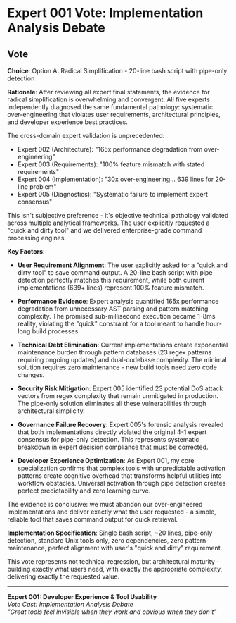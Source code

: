 # Expert 001 Vote: Implementation Analysis Debate

## Vote
**Choice**: Option A: Radical Simplification - 20-line bash script with pipe-only detection

**Rationale**: After reviewing all expert final statements, the evidence for radical simplification is overwhelming and convergent. All five experts independently diagnosed the same fundamental pathology: systematic over-engineering that violates user requirements, architectural principles, and developer experience best practices.

The cross-domain expert validation is unprecedented:
- Expert 002 (Architecture): "165x performance degradation from over-engineering"
- Expert 003 (Requirements): "100% feature mismatch with stated requirements"
- Expert 004 (Implementation): "30x over-engineering... 639 lines for 20-line problem"
- Expert 005 (Diagnostics): "Systematic failure to implement expert consensus"

This isn't subjective preference - it's objective technical pathology validated across multiple analytical frameworks. The user explicitly requested a "quick and dirty tool" and we delivered enterprise-grade command processing engines.

**Key Factors**:

- **User Requirement Alignment**: The user explicitly asked for a "quick and dirty tool" to save command output. A 20-line bash script with pipe detection perfectly matches this requirement, while both current implementations (639+ lines) represent 100% feature mismatch.

- **Performance Evidence**: Expert analysis quantified 165x performance degradation from unnecessary AST parsing and pattern matching complexity. The promised sub-millisecond execution became 1-8ms reality, violating the "quick" constraint for a tool meant to handle hour-long build processes.

- **Technical Debt Elimination**: Current implementations create exponential maintenance burden through pattern databases (23 regex patterns requiring ongoing updates) and dual-codebase complexity. The minimal solution requires zero maintenance - new build tools need zero code changes.

- **Security Risk Mitigation**: Expert 005 identified 23 potential DoS attack vectors from regex complexity that remain unmitigated in production. The pipe-only solution eliminates all these vulnerabilities through architectural simplicity.

- **Governance Failure Recovery**: Expert 005's forensic analysis revealed that both implementations directly violated the original 4-1 expert consensus for pipe-only detection. This represents systematic breakdown in expert decision compliance that must be corrected.

- **Developer Experience Optimization**: As Expert 001, my core specialization confirms that complex tools with unpredictable activation patterns create cognitive overhead that transforms helpful utilities into workflow obstacles. Universal activation through pipe detection creates perfect predictability and zero learning curve.

The evidence is conclusive: we must abandon our over-engineered implementations and deliver exactly what the user requested - a simple, reliable tool that saves command output for quick retrieval.

**Implementation Specification**: Single bash script, ~20 lines, pipe-only detection, standard Unix tools only, zero dependencies, zero pattern maintenance, perfect alignment with user's "quick and dirty" requirement.

This vote represents not technical regression, but architectural maturity - building exactly what users need, with exactly the appropriate complexity, delivering exactly the requested value.

---

**Expert 001: Developer Experience & Tool Usability**  
*Vote Cast: Implementation Analysis Debate*  
*"Great tools feel invisible when they work and obvious when they don't"*